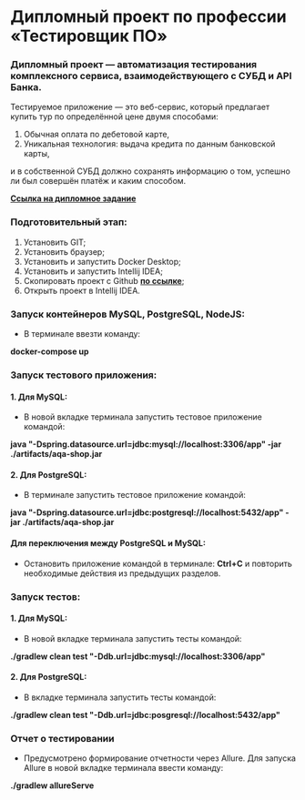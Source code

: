 # Дипломный проект по профессии «Тестировщик ПО»

### Дипломный проект — автоматизация тестирования комплексного сервиса, взаимодействующего с СУБД и API Банка.
Тестируемое приложение — это веб-сервис, который предлагает купить тур по определённой цене двумя способами:
1. Обычная оплата по дебетовой карте,
2. Уникальная технология: выдача кредита по данным банковской карты,

и в собственной СУБД должно сохранять информацию о том, успешно ли был совершён платёж и каким способом.

**[Ссылка на дипломное задание](https://github.com/netology-code/qa-diploma)**

### Подготовительный этап:
1. Установить GIT;
2. Установить браузер;
3. Установить и запустить Docker Desktop;
4. Установить и запустить Intellij IDEA;
5. Скопировать проект с Github **[по ссылке](https://github.com/Renat2287/diplomQA/tree/main)**;
6. Открыть проект в Intellij IDEA.

### Запуск контейнеров MySQL, PostgreSQL, NodeJS:
* В терминале ввезти команду:

**docker-compose up**

### Запуск тестового приложения:
#### 1. Для MySQL:
* В новой вкладке терминала запустить тестовое приложение командой:

**java "-Dspring.datasource.url=jdbc:mysql://localhost:3306/app" -jar ./artifacts/aqa-shop.jar**

#### 2. Для PostgreSQL:
* В терминале запустить тестовое приложение командой:

**java "-Dspring.datasource.url=jdbc:postgresql://localhost:5432/app" -jar ./artifacts/aqa-shop.jar**

#### Для переключения между PostgreSQL и MySQL:
* Остановить приложение командой в терминале: **Ctrl+C** и повторить необходимые действия из предыдущих разделов.

### Запуск тестов:
#### 1. Для MySQL:
* В новой вкладке терминала запустить тесты командой:

**./gradlew clean test "-Ddb.url=jdbc:mysql://localhost:3306/app"**

#### 2. Для PostgreSQL:
* В вкладке терминала запустить тесты командой:

**./gradlew clean test "-Ddb.url=jdbc:posgresql://localhost:5432/app"**

### Отчет о тестировании
* Предусмотрено формирование отчетности через Allure. Для запуска Allure в новой вкладке терминала ввести команду:

**./gradlew allureServe**